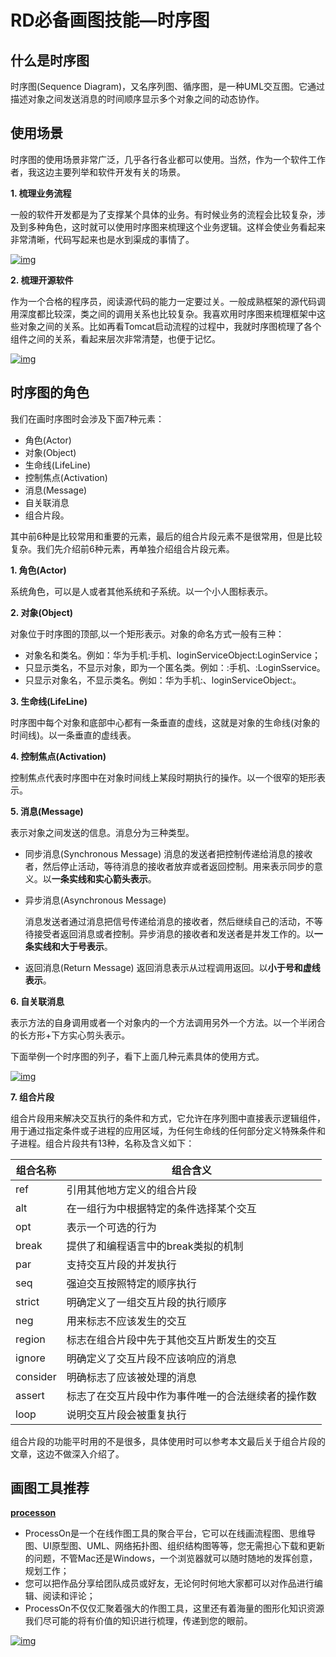 # RD必备画图技能—时序图



## 什么是时序图

时序图(Sequence Diagram)，又名序列图、循序图，是一种UML交互图。它通过描述对象之间发送消息的时间顺序显示多个对象之间的动态协作。

## 使用场景

时序图的使用场景非常广泛，几乎各行各业都可以使用。当然，作为一个软件工作者，我这边主要列举和软件开发有关的场景。

**1. 梳理业务流程**

一般的软件开发都是为了支撑某个具体的业务。有时候业务的流程会比较复杂，涉及到多种角色，这时就可以使用时序图来梳理这个业务逻辑。这样会使业务看起来非常清晰，代码写起来也是水到渠成的事情了。

[![img](https://img2020.cnblogs.com/blog/1775037/202007/1775037-20200710151555933-518672375.jpg)](https://img2020.cnblogs.com/blog/1775037/202007/1775037-20200710151555933-518672375.jpg)

**2. 梳理开源软件**

作为一个合格的程序员，阅读源代码的能力一定要过关。一般成熟框架的源代码调用深度都比较深，类之间的调用关系也比较复杂。我喜欢用时序图来梳理框架中这些对象之间的关系。比如再看Tomcat启动流程的过程中，我就时序图梳理了各个组件之间的关系，看起来层次非常清楚，也便于记忆。

[![img](https://img2020.cnblogs.com/blog/1775037/202007/1775037-20200704220716365-1370663428.png)](https://img2020.cnblogs.com/blog/1775037/202007/1775037-20200704220716365-1370663428.png)

## 时序图的角色

我们在画时序图时会涉及下面7种元素：

- 角色(Actor)
- 对象(Object)
- 生命线(LifeLine)
- 控制焦点(Activation)
- 消息(Message)
- 自关联消息
- 组合片段。

其中前6种是比较常用和重要的元素，最后的组合片段元素不是很常用，但是比较复杂。我们先介绍前6种元素，再单独介绍组合片段元素。

**1. 角色(Actor)**

系统角色，可以是人或者其他系统和子系统。以一个小人图标表示。

**2. 对象(Object)**

对象位于时序图的顶部,以一个矩形表示。对象的命名方式一般有三种：

- 对象名和类名。例如：华为手机:手机、loginServiceObject:LoginService；
- 只显示类名，不显示对象，即为一个匿名类。例如：:手机、:LoginSservice。
- 只显示对象名，不显示类名。例如：华为手机:、loginServiceObject:。

**3. 生命线(LifeLine)**

时序图中每个对象和底部中心都有一条垂直的虚线，这就是对象的生命线(对象的时间线)。以一条垂直的虚线表。

**4. 控制焦点(Activation)**

控制焦点代表时序图中在对象时间线上某段时期执行的操作。以一个很窄的矩形表示。

**5. 消息(Message)**

表示对象之间发送的信息。消息分为三种类型。

- 同步消息(Synchronous Message)
  消息的发送者把控制传递给消息的接收者，然后停止活动，等待消息的接收者放弃或者返回控制。用来表示同步的意义。以**一条实线和实心箭头表示**。

- 异步消息(Asynchronous Message)

  消息发送者通过消息把信号传递给消息的接收者，然后继续自己的活动，不等待接受者返回消息或者控制。异步消息的接收者和发送者是并发工作的。以**一条实线和大于号表示**。

- 返回消息(Return Message)
  返回消息表示从过程调用返回。以**小于号和虚线表示**。

**6. 自关联消息**

表示方法的自身调用或者一个对象内的一个方法调用另外一个方法。以一个半闭合的长方形+下方实心剪头表示。

下面举例一个时序图的列子，看下上面几种元素具体的使用方式。

[![img](https://img2020.cnblogs.com/blog/1775037/202007/1775037-20200712162814914-638213115.png)](https://img2020.cnblogs.com/blog/1775037/202007/1775037-20200712162814914-638213115.png)

**7. 组合片段**

组合片段用来解决交互执行的条件和方式，它允许在序列图中直接表示逻辑组件，用于通过指定条件或子进程的应用区域，为任何生命线的任何部分定义特殊条件和子进程。组合片段共有13种，名称及含义如下：

| 组合名称 | 组合含义                                           |
| -------- | -------------------------------------------------- |
| ref      | 引用其他地方定义的组合片段                         |
| alt      | 在一组行为中根据特定的条件选择某个交互             |
| opt      | 表示一个可选的行为                                 |
| break    | 提供了和编程语言中的break类拟的机制                |
| par      | 支持交互片段的并发执行                             |
| seq      | 强迫交互按照特定的顺序执行                         |
| strict   | 明确定义了一组交互片段的执行顺序                   |
| neg      | 用来标志不应该发生的交互                           |
| region   | 标志在组合片段中先于其他交互片断发生的交互         |
| ignore   | 明确定义了交互片段不应该响应的消息                 |
| consider | 明确标志了应该被处理的消息                         |
| assert   | 标志了在交互片段中作为事件唯一的合法继续者的操作数 |
| loop     | 说明交互片段会被重复执行                           |

组合片段的功能平时用的不是很多，具体使用时可以参考本文最后关于组合片段的文章，这边不做深入介绍了。

## 画图工具推荐

**[processon](https://processon.com/)**

- ProcessOn是一个在线作图工具的聚合平台，它可以在线画流程图、思维导图、UI原型图、UML、网络拓扑图、组织结构图等等，您无需担心下载和更新的问题，不管Mac还是Windows，一个浏览器就可以随时随地的发挥创意，规划工作；
- 您可以把作品分享给团队成员或好友，无论何时何地大家都可以对作品进行编辑、阅读和评论；
- ProcessOn不仅仅汇聚着强大的作图工具，这里还有着海量的图形化知识资源我们尽可能的将有价值的知识进行梳理，传递到您的眼前。

[![img](https://img2020.cnblogs.com/blog/1775037/202007/1775037-20200712163810994-2033400356.png)](https://img2020.cnblogs.com/blog/1775037/202007/1775037-20200712163810994-2033400356.png)

